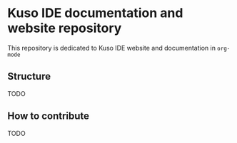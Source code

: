 # Kuso IDE documentation and website repository
This repository is dedicated to Kuso IDE website and documentation in `org-mode`

## Structure
TODO
## How to contribute
TODO

